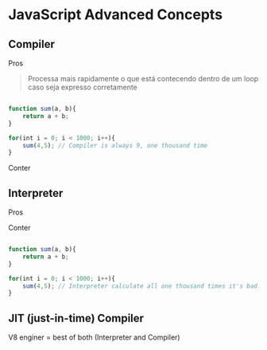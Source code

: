 # JavaScript Advanced Concepts

## Compiler

Pros 

> Processa mais rapidamente o que está contecendo dentro de um loop caso seja expresso corretamente

``` js

function sum(a, b){
    return a + b;
}

for(int i = 0; i < 1000; i++){
    sum(4,5); // Compiler is always 9, one thousand time
}

```

Conter

> 

## Interpreter

Pros

> 

Conter

>

``` js

function sum(a, b){
    return a + b;
}

for(int i = 0; i < 1000; i++){
    sum(4,5); // Interpreter calculate all one thousand times it's bad.
}

```

## JIT (just-in-time) Compiler

V8 enginer = best of both (Interpreter and Compiler)